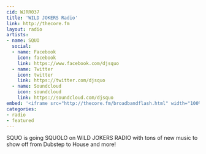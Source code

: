 ```yaml
---
cid: WJRR037
title: 'WILD JOKERS Radio'
link: http://thecore.fm
layout: radio
artists: 
- name: SQUO
  social:
  - name: Facebook
    icon: facebook
    link: https://www.facebook.com/djsquo
  - name: Twitter
    icon: twitter
    link: https://twitter.com/djsquo
  - name: Soundcloud
    icon: soundcloud
    link: https://soundcloud.com/djsquo
embed: '<iframe src="http://thecore.fm/broadbandflash.html" width="100%" height="350px"></iframe>'
categories:
- radio
- featured
---
```


SQUO is going SQUOLO on WILD JOKERS RADIO with tons of new music to show off from Dubstep to House and more!